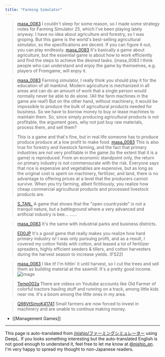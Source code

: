```yaml
---
title: "Farming Simulator"
---
```


> [masa_0083](https://x.com/masa_0083/status/1902828367407353871) I couldn't sleep for some reason, so I made some strategy notes for Farming Simulator 25, which I've been playing lately anyway.
>  I have no idea about agriculture and forestry, so I was groping. But this game is the world's best-selling agricultural simulator, so the specifications are decent.
>  If you can figure it out, you can play endlessly.
> [masa_0083](https://x.com/masa_0083/status/1902831298110165374) It's basically a game about agriculture, but the essential game is about how to work efficiently and find the steps to achieve the desired tasks. [masa_0083 I think people who can understand and enjoy the game by themselves, e.g. players of Fromgame, will enjoy it.

> [masa_0083](https://x.com/masa_0083/status/1902828367407353871) Farming simulator, I really think you should play it for the education of all mankind.
>  Modern agriculture is mechanized in all areas and can do an amount of work that a single person would normally never be able to do alone.
>  (All the farm machines in the game are real!)
>  But on the other hand, without machinery, it would be impossible to produce the bulk of agricultural products needed for business.
>  So we have to borrow money to buy or lease machines to maintain them.
>  So, since simply producing agricultural products is not profitable, the argument goes, why not just buy raw materials, process them, and sell them?
>
>  This is a game and that's fine, but in real life someone has to produce produce produce at a low profit to make food.
> [masa_0083](https://x.com/masa_0083/status/1902838375062933980) This is also true for forestry and livestock farming, and the fact that primary industries are not very profitable in the game (to the extent that it is a game) is reproduced.
>  From an economic standpoint only, the return on primary industry is not commensurate with the risk.
>  Everyone says that rice is expensive and vegetables are expensive, but as long as the original cost is spent on machinery, fertilizer, and land, there is no advantage to offering prices at a level that the producers cannot survive.
>  When you try farming, albeit fictitiously, you realize how cheap commercial agricultural products and processed livestock products are.

> [S_TAN_](https://x.com/S_TAN_/status/1902893764739469795) A game that shows that the "open countryside" is not a tranquil nature, but a battleground where a very advanced and artificial industry is bee... ......

> [masa_0083](https://x.com/masa_0083/status/1902902589068546271) It's the same with industrial parks and business districts.

> [ED0JP](https://x.com/ED0JP/status/1902912030555902066) It's a good game that really makes you realize how hard primary industry is! I was only pursuing profit, and as a result, I covered my cotton fields with cotton, and leased a lot of fertilizer spreaders, highly efficient seeders & tillers, and cotton harvesters during the harvest season to increase yields. (FS22)

> [masa_0083](https://x.com/masa_0083/status/1903215003353878659) I like it!
>  I'm hittin' it until harvest, so I cut the trees and sell them as building material at the sawmill. It's a pretty good income.
>  ![image](https://pbs.twimg.com/media/GmmT9OraEAUCj_F?format=jpg&name=900x900#.png)

> [Temp002a](https://x.com/Temp002a/status/1902883036519338366) There are videos on Youtube accounts like Old Farmer of colorful tractors hauling stuff and running on a track, among little kids near me. It's a boom among the little ones in my area.

> [Q98VtSimoK41741](https://x.com/Q98VtSimoK41741/status/1902981044451807264) Small farmers are now forced to invest in machinery and are unable to continue making money.

- [[Management Games]]

---
This page is auto-translated from [/nishio/ファーミングシミュレーター](https://scrapbox.io/nishio/ファーミングシミュレーター) using DeepL. If you looks something interesting but the auto-translated English is not good enough to understand it, feel free to let me know at [@nishio_en](https://twitter.com/nishio_en). I'm very happy to spread my thought to non-Japanese readers.
